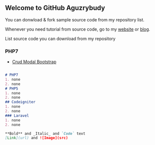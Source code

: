 ## Welcome to GitHub Aguzrybudy

You can donwload & fork sample source code from my repository list.

Whenever you need tutorial from source code, go to my  [website](http://www.aguzrybudy.com) or [blog](http://www.aguzrybudy.blogspot.com).

List source code you can download from my repository 

### PHP7
- [Crud Modal Bootstrap](https://github.com/Aguzrybudy/CrudModalBootstrap)

```markdown

# PHP7
1. none
2. none
# PHP5
1. none
2. none
## Codeigniter
1. none
2. none
### Laravel
1. none
2. none

**Bold** and _Italic_ and `Code` text
[Link](url) and ![Image](src)

```
